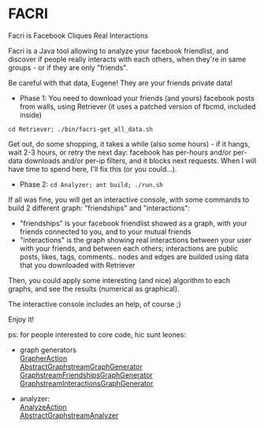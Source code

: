 # FACRI

Facri is Facebook Cliques Real Interactions  


Facri is a Java tool allowing to analyze your facebook friendlist, and discover if people really interacts with each others, when they're in same groups - or if they are only "friends".


Be careful with that data, Eugene! They are your friends private data!

* Phase 1:
You need to download your friends (and yours) facebook posts from walls, using Retriever (it uses a patched version of fbcmd, included inside)

`
cd Retriever; ./bin/facri-get_all_data.sh
`

Get out, do some shopping, it takes a while (also some hours) - if it hangs, wait 2-3 hours, or retry the next day: facebook has per-hours and/or per-data downloads and/or per-ip filters, and it blocks next requests. When I will have time to spend here, I'll fix this (or you could...).

* Phase 2:
`cd Analyzer;
ant build;
./run.sh
`

If all was fine, you will get an interactive console, with some commands to build 2 different graph: "friendships" and "interactions":

* "friendships" is your facebook friendlist showed as a graph, with your friends connected to you, and to your mutual friends
* "interactions" is the graph showing real interactions between your user with your friends, and between each others; interactions are public posts, likes, tags, comments.. nodes and edges are builded using data that you downloaded with Retriever

Then, you could apply some interesting (and nice) algorithm to each graphs, and see the results (numerical as graphical).  
  
The interactive console includes an help, of course ;)

Enjoy it!






ps:
for people interested to core code, hic sunt leones:

* graph generators  
[GrapherAction](https://github.com/k0smik0/FaCRI/blob/master/java/facri/src/console/net/iubris/facri/console/actions/graph/grapher/GrapherAction.java)  
[AbstractGraphstreamGraphGenerator](https://github.com/k0smik0/FaCRI/blob/master/java/facri/src/grapher/net/iubris/facri/grapher/generators/graphstream/AbstractGraphstreamGraphGenerator.java)  
[GraphstreamFriendshipsGraphGenerator](https://github.com/k0smik0/FaCRI/blob/master/java/facri/src/grapher/net/iubris/facri/grapher/generators/friendships/graphstream/GraphstreamFriendshipsGraphGenerator.java)  
[GraphstreamInteractionsGraphGenerator](https://github.com/k0smik0/FaCRI/blob/master/java/facri/src/grapher/net/iubris/facri/grapher/generators/interactions/graphstream/GraphstreamInteractionsGraphGenerator.java)

* analyzer:  
[AnalyzeAction](https://github.com/k0smik0/FaCRI/blob/master/java/facri/src/console/net/iubris/facri/console/actions/graph/analyzer/AnalyzeAction.java)  
[AbstractGraphstreamAnalyzer](https://github.com/k0smik0/FaCRI/blob/master/java/facri/src/analyzer/net/iubris/facri/grapher/analyzer/graphstream/AbstractGraphstreamAnalyzer.java)

